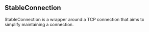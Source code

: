 ## StableConnection

StableConnection is a wrapper around a TCP connection that aims to simplify maintaining a connection.
